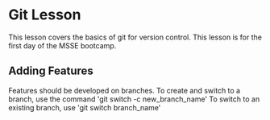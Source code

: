 # Git Lesson
This lesson covers the basics of git for version control.
This lesson is for the first day of the MSSE bootcamp.

## Adding Features
Features should be developed on branches. To create and switch to a branch, use the command
'git switch -c new_branch_name'
To switch to an existing branch, use
'git switch branch_name'
